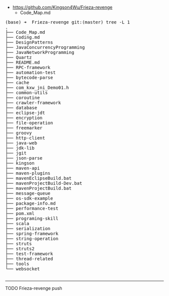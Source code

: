 + https://github.com/Kingson4Wu/Frieza-revenge
  + Code_Map.md
<pre>
(base) ➜  Frieza-revenge git:(master) tree -L 1
.
├── Code_Map.md
├── Coding.md
├── DesignPatterns
├── JavaConcurrencyProgramming
├── JavaNetworkProgramming
├── Quartz
├── README.md
├── RPC-framework
├── automation-test
├── bytecode-parse
├── cache
├── com_kxw_jni_Demo01.h
├── common-utils
├── coroutine
├── crawler-framework
├── database
├── eclipse-jdt
├── encryption
├── file-operation
├── freemarker
├── groovy
├── http-client
├── java-web
├── jdk-lib
├── jgit
├── json-parse
├── kingson
├── maven-api
├── maven-plugins
├── mavenEclipseBuild.bat
├── mavenProjectBuild-Dev.bat
├── mavenProjectBuild.bat
├── message-queue
├── os-sdk-example
├── package-info.md
├── performance-test
├── pom.xml
├── programing-skill
├── scala
├── serialization
├── spring-framework
├── string-operation
├── struts
├── struts2
├── test-framework
├── thread-related
├── tools
└── websocket

</pre>


----

TODO
Frieza-revenge push